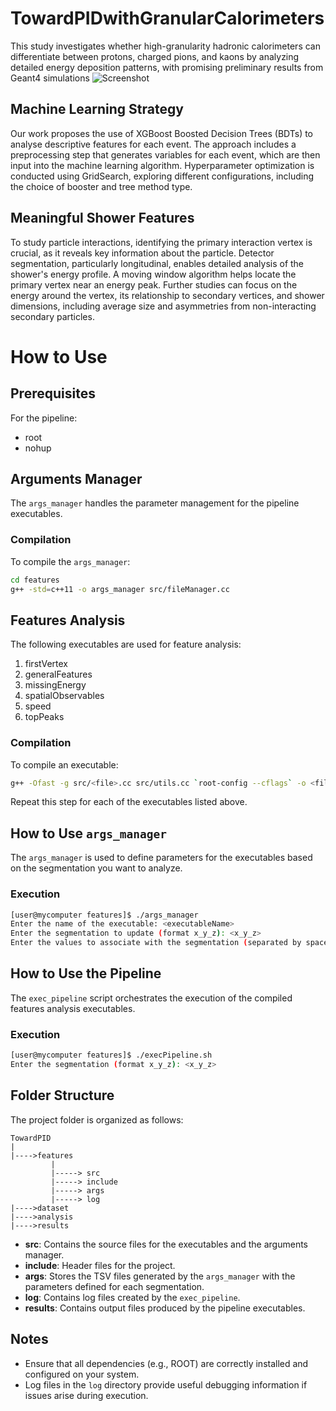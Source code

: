 # TowardPIDwithGranularCalorimeters

This study investigates whether high-granularity hadronic calorimeters can differentiate between protons, charged pions, and kaons by analyzing detailed energy deposition patterns, with promising preliminary results from Geant4 simulations
![Screenshot](images/calorimeterRepresentation.png)
## Machine Learning Strategy

Our work proposes the use of XGBoost Boosted Decision Trees (BDTs) to analyse descriptive features for each event. The approach includes a preprocessing step that generates variables for each event, which are then input into the machine learning algorithm.
Hyperparameter optimization is conducted using GridSearch, exploring different configurations, including the choice of booster and tree method type.

## Meaningful Shower Features

To study particle interactions, identifying the primary interaction vertex is crucial, as it reveals key information about the particle. Detector segmentation, particularly longitudinal, enables detailed analysis of the shower's energy profile. A moving window algorithm helps locate the primary vertex near an energy peak. Further studies can focus on the energy around the vertex, its relationship to secondary vertices, and shower dimensions, including average size and asymmetries from non-interacting secondary particles.


# How to Use

## Prerequisites
For the pipeline:
* root
* nohup

## Arguments Manager
The `args_manager` handles the parameter management for the pipeline executables.

### Compilation
To compile the `args_manager`:
```bash
cd features
g++ -std=c++11 -o args_manager src/fileManager.cc
```

## Features Analysis
The following executables are used for feature analysis:
1. firstVertex
2. generalFeatures
3. missingEnergy
4. spatialObservables
5. speed
6. topPeaks

### Compilation
To compile an executable:
```bash
g++ -Ofast -g src/<file>.cc src/utils.cc `root-config --cflags` -o <file> -L$(root-config --libdir) -Wl,-rpath,$(root-config --libdir) -lCore -lRIO -lNet -lHist -lGraf -lGraf3d -lGpad -lTree -lRint -lPostscript -lMatrix -lPhysics -lMathCore -lThread -lMultiProc -lROOTVecOps -pthread -lm -ldl -lSpectrum
```
Repeat this step for each of the executables listed above.

## How to Use `args_manager`
The `args_manager` is used to define parameters for the executables based on the segmentation you want to analyze.

### Execution
```bash
[user@mycomputer features]$ ./args_manager
Enter the name of the executable: <executableName>
Enter the segmentation to update (format x_y_z): <x_y_z>
Enter the values to associate with the segmentation (separated by space): <a b c d>
```

## How to Use the Pipeline
The `exec_pipeline` script orchestrates the execution of the compiled features analysis executables.

### Execution
```bash
[user@mycomputer features]$ ./execPipeline.sh
Enter the segmentation (format x_y_z): <x_y_z>
```

## Folder Structure
The project folder is organized as follows:

```
TowardPID
|
|---->features
         |
         |-----> src
         |-----> include
         |-----> args
         |-----> log
|---->dataset
|---->analysis
|---->results
```

- **src**: Contains the source files for the executables and the arguments manager.
- **include**: Header files for the project.
- **args**: Stores the TSV files generated by the `args_manager` with the parameters defined for each segmentation.
- **log**: Contains log files created by the `exec_pipeline`.
- **results**: Contains output files produced by the pipeline executables.

## Notes
- Ensure that all dependencies (e.g., ROOT) are correctly installed and configured on your system.
- Log files in the `log` directory provide useful debugging information if issues arise during execution.

